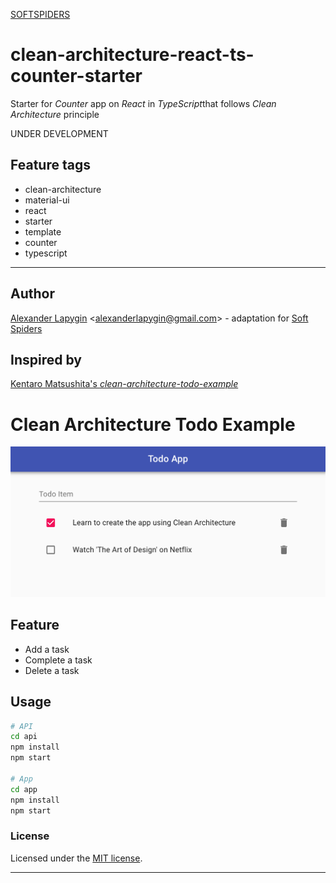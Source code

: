 [SOFTSPIDERS](https://github.com/softspiders/softspiders)

# clean-architecture-react-ts-counter-starter
Starter for *Counter* app on *React* in *TypeScript*that follows *Clean Architecture* principle

UNDER DEVELOPMENT

## Feature tags

- clean-architecture
- material-ui
- react
- starter
- template
- counter
- typescript

---

## Author

[Alexander Lapygin](https://github.com/AlexanderLapygin) <<alexanderlapygin@gmail.com>> - adaptation for [Soft Spiders](https://github.com/softspiders/softspiders)

## Inspired by

[Kentaro Matsushita's *clean-architecture-todo-example*](https://github.com/kentaro-m/clean-architecture-todo-example)

# Clean Architecture Todo Example

![](./demo.png)

## Feature
- Add a task
- Complete a task
- Delete a task

## Usage
```sh
# API
cd api
npm install
npm start

# App
cd app
npm install
npm start
```

### License

Licensed under the [MIT license](./LICENSE).

---
